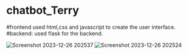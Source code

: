# chatbot_Terry
#frontend
used html,css and javascript to create the user interface.
#backend:
used flask for the backend.

![Screenshot 2023-12-26 202537](https://github.com/Sgopal1412/chatbot_Terry/assets/114564599/d3e37756-b515-40cf-83b0-a7714f068bf5)
![Screenshot 2023-12-26 202524](https://github.com/Sgopal1412/chatbot_Terry/assets/114564599/18439c4c-27c6-4396-bff5-494327bc2dc7)
